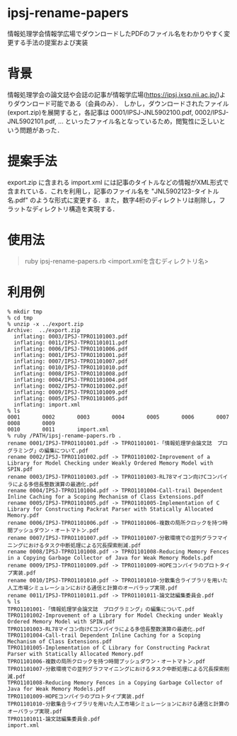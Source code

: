 # ipsj-rename-papers

情報処理学会情報学広場でダウンロードしたPDFのファイル名をわかりやすく変更する手法の提案および実装

# 背景
情報処理学会の論文誌や会誌の記事が情報学広場(https://ipsj.ixsq.nii.ac.jp/)よりダウンロード可能である（会員のみ）．
しかし，ダウンロードされたファイル(export.zip)を展開すると，各記事は 0001/IPSJ-JNL5902100.pdf, 0002/IPSJ-JNL5902101.pdf, ... といったファイル名となっているため，閲覧性に乏しいという問題があった．

# 提案手法
export.zip に含まれる import.xml には記事のタイトルなどの情報がXML形式で含まれている．これを利用し，記事のファイル名を "JNL5902123-タイトル名.pdf" のような形式に変更する．また，数字4桁のディレクトリは削除し，フラットなディレクトリ構造を実現する．

# 使用法

> ruby ipsj-rename-papers.rb <import.xmlを含むディレクトリ名>

# 利用例

    % mkdir tmp
    % cd tmp
    % unzip -x ../export.zip
    Archive:  ../export.zip
      inflating: 0003/IPSJ-TPRO1101003.pdf
      inflating: 0011/IPSJ-TPRO1101011.pdf
      inflating: 0006/IPSJ-TPRO1101006.pdf
      inflating: 0001/IPSJ-TPRO1101001.pdf
      inflating: 0007/IPSJ-TPRO1101007.pdf
      inflating: 0010/IPSJ-TPRO1101010.pdf
      inflating: 0008/IPSJ-TPRO1101008.pdf
      inflating: 0004/IPSJ-TPRO1101004.pdf
      inflating: 0002/IPSJ-TPRO1101002.pdf
      inflating: 0009/IPSJ-TPRO1101009.pdf
      inflating: 0005/IPSJ-TPRO1101005.pdf
      inflating: import.xml
    % ls
    0001       0002       0003       0004       0005       0006       0007       0008       0009
    0010       0011       import.xml
    % ruby /PATH/ipsj-rename-papers.rb .
    rename 0001/IPSJ-TPRO1101001.pdf -> TPRO1101001-「情報処理学会論文誌　プログラミング」の編集について.pdf
    rename 0002/IPSJ-TPRO1101002.pdf -> TPRO1101002-Improvement of a Library for Model Checking under Weakly Ordered Memory Model with SPIN.pdf
    rename 0003/IPSJ-TPRO1101003.pdf -> TPRO1101003-RL78マイコン向けCコンパイラによる多倍長整数演算の最適化.pdf
    rename 0004/IPSJ-TPRO1101004.pdf -> TPRO1101004-Call-trail Dependent Inline Caching for a Scoping Mechanism of Class Extensions.pdf
    rename 0005/IPSJ-TPRO1101005.pdf -> TPRO1101005-Implementation of C Library for Constructing Packrat Parser with Statically Allocated Memory.pdf
    rename 0006/IPSJ-TPRO1101006.pdf -> TPRO1101006-複数の局所クロックを持つ時間プッシュダウン・オートマトン.pdf
    rename 0007/IPSJ-TPRO1101007.pdf -> TPRO1101007-分散環境での並列グラフマイニングにおけるタスク中断処理による冗長探索削減.pdf
    rename 0008/IPSJ-TPRO1101008.pdf -> TPRO1101008-Reducing Memory Fences in a Copying Garbage Collector of Java for Weak Memory Models.pdf
    rename 0009/IPSJ-TPRO1101009.pdf -> TPRO1101009-HOPEコンパイラのプロトタイプ実装.pdf
    rename 0010/IPSJ-TPRO1101010.pdf -> TPRO1101010-分散集合ライブラリを用いた人工市場シミュレーションにおける通信と計算のオーバラップ実現.pdf
    rename 0011/IPSJ-TPRO1101011.pdf -> TPRO1101011-論文誌編集委員会.pdf
    % ls
    TPRO1101001-「情報処理学会論文誌　プログラミング」の編集について.pdf
    TPRO1101002-Improvement of a Library for Model Checking under Weakly Ordered Memory Model with SPIN.pdf
    TPRO1101003-RL78マイコン向けCコンパイラによる多倍長整数演算の最適化.pdf
    TPRO1101004-Call-trail Dependent Inline Caching for a Scoping Mechanism of Class Extensions.pdf
    TPRO1101005-Implementation of C Library for Constructing Packrat Parser with Statically Allocated Memory.pdf
    TPRO1101006-複数の局所クロックを持つ時間プッシュダウン・オートマトン.pdf
    TPRO1101007-分散環境での並列グラフマイニングにおけるタスク中断処理による冗長探索削減.pdf
    TPRO1101008-Reducing Memory Fences in a Copying Garbage Collector of Java for Weak Memory Models.pdf
    TPRO1101009-HOPEコンパイラのプロトタイプ実装.pdf
    TPRO1101010-分散集合ライブラリを用いた人工市場シミュレーションにおける通信と計算のオーバラップ実現.pdf
    TPRO1101011-論文誌編集委員会.pdf
    import.xml

